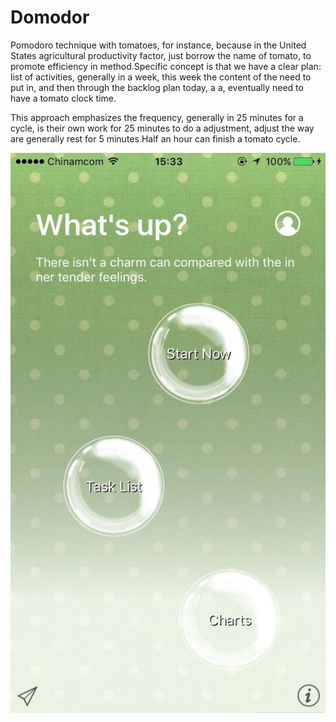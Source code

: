 # Domodor


Pomodoro technique with tomatoes, for instance, because in the United States agricultural productivity factor, just borrow the name of tomato, to promote efficiency in method.Specific concept is that we have a clear plan: list of activities, generally in a week, this week the content of the need to put in, and then through the backlog plan today, a a, eventually need to have a tomato clock time.

This approach emphasizes the frequency, generally in 25 minutes for a cycle, is their own work for 25 minutes to do a adjustment, adjust the way are generally rest for 5 minutes.Half an hour can finish a tomato cycle.

![](https://github.com/lanterdon/Domodor/blob/master/1.png)
